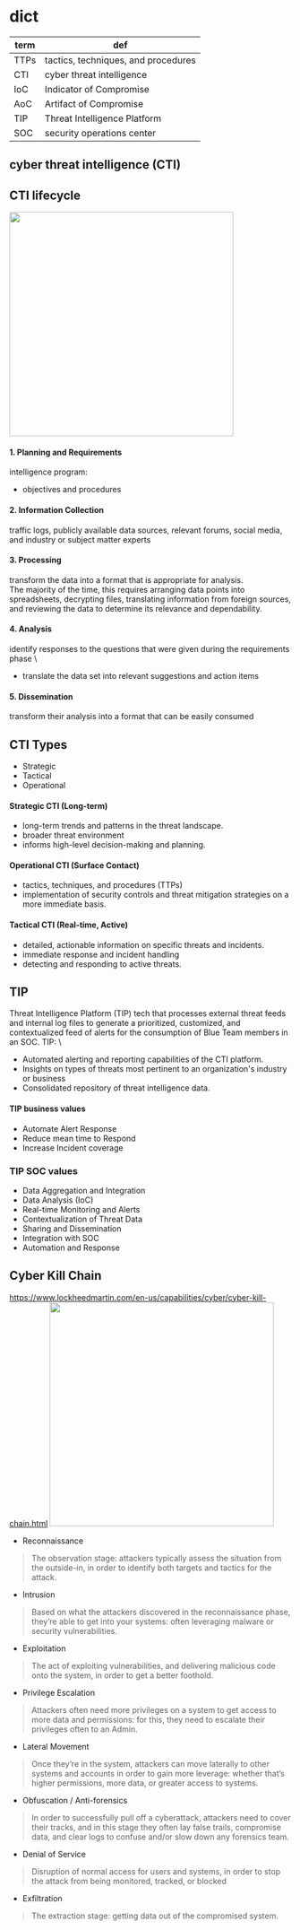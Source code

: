 # dict
| term| def|
|-|-|
|TTPs | tactics, techniques, and procedures|
|CTI |cyber threat intelligence|
|IoC|Indicator of Compromise |
|AoC|Artifact of Compromise |
| TIP | Threat Intelligence Platform|
|SOC|security operations center|

## cyber threat intelligence (CTI)

## CTI lifecycle
<img src="https://www.splunk.com/content/dam/splunk2/images/data-insider/cyber-threat-intelligence/threat-intelligence-life-cycle.jpg" width="400" />

#### 1. Planning and Requirements
intelligence program:
- objectives and procedures
#### 2. Information Collection
traffic logs, publicly available data sources, relevant forums, social media, and industry or subject matter experts
#### 3. Processing
transform the data into a format that is appropriate for analysis. \
The majority of the time, this requires arranging data points into spreadsheets, decrypting files, translating information from foreign sources, and reviewing the data to determine its relevance and dependability.
#### 4. Analysis
identify responses to the questions that were given during the requirements phase \
-  translate the data set into relevant suggestions and action items
#### 5. Dissemination
transform their analysis into a format that can be easily consumed


## CTI Types
- Strategic
- Tactical
- Operational
#### Strategic CTI (Long-term)
- long-term trends and patterns in the threat landscape.
- broader threat environment
- informs high-level decision-making and planning.
#### Operational CTI (Surface Contact)
- tactics, techniques, and procedures (TTPs)
- implementation of security controls and threat mitigation strategies on a more immediate basis.
#### Tactical CTI (Real-time, Active)
- detailed, actionable information on specific threats and incidents. 
- immediate response and incident handling
- detecting and responding to active threats.

## TIP
Threat Intelligence Platform (TIP) tech that processes external threat feeds and internal log files to generate a prioritized, customized, and contextualized feed of alerts for the consumption of Blue Team members in an SOC. 
TIP: \
- Automated alerting and reporting capabilities of the CTI platform.
- Insights on types of threats most pertinent to an organization's industry or business
- Consolidated repository of threat intelligence data.
#### TIP business values
- Automate Alert Response
- Reduce mean time to Respond
- Increase Incident coverage
### TIP SOC values
- Data Aggregation and Integration
- Data Analysis (IoC)
- Real-time Monitoring and Alerts
- Contextualization of Threat Data
- Sharing and Dissemination
- Integration with SOC
- Automation and Response

## Cyber Kill Chain
https://www.lockheedmartin.com/en-us/capabilities/cyber/cyber-kill-chain.html
<img src="https://www.lockheedmartin.com/content/dam/lockheed-martin/rms/photo/cyber/THE-CYBER-KILL-CHAIN-body.png.pc-adaptive.480.medium.png" width="400" />

- Reconnaissance
> The observation stage: attackers typically assess the situation from the outside-in, in order to identify both targets and tactics for the attack.
- Intrusion
> Based on what the attackers discovered in the reconnaissance phase, they’re able to get into your systems: often leveraging malware or security vulnerabilities.
- Exploitation
> The act of exploiting vulnerabilities, and delivering malicious code onto the system, in order to get a better foothold.
- Privilege Escalation
> Attackers often need more privileges on a system to get access to more data and permissions: for this, they need to escalate their privileges often to an Admin.
- Lateral Movement
> Once they’re in the system, attackers can move laterally to other systems and accounts in order to gain more leverage: whether that’s higher permissions, more data, or greater access to systems.
- Obfuscation / Anti-forensics
> In order to successfully pull off a cyberattack, attackers need to cover their tracks, and in this stage they often lay false trails, compromise data, and clear logs to confuse and/or slow down any forensics team.
- Denial of Service
> Disruption of normal access for users and systems, in order to stop the attack from being monitored, tracked, or blocked
- Exfiltration
> The extraction stage: getting data out of the compromised system.

